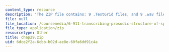 ```yaml
---
content_type: resource
description: 'The ZIP file contains: 9 .TextGrid files, and 9 .wav files.'
file: null
file_location: /coursemedia/6-911-transcribing-prosodic-structure-of-spoken-utterances-with-tobi-january-iap-2006/6dce2f2a6cbbb02dae8e60fa6dd91c4a_chap29.zip
file_type: application/zip
resourcetype: Other
title: chap29.zip
uid: 6dce2f2a-6cbb-b02d-ae8e-60fa6dd91c4a
---
```

